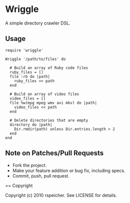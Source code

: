 # Wriggle

A simple directory crawler DSL.

## Usage

    require 'wriggle'

    Wriggle '/path/to/files' do

      # Build an array of Ruby code files
      ruby_files = []
      file :rb do |path|
        ruby_files << path
      end

      # Build an array of video files
      video_files = []
      file %w(mpg mpeg wmv avi mkv) do |path|
        video_files << path
      end

      # Delete directories that are empty
      directory do |path|
        Dir.rmdir(path) unless Dir.entries.length > 2
      end
    end

## Note on Patches/Pull Requests

* Fork the project.
* Make your feature addition or bug fix, including specs.
* Commit, push, pull request.

== Copyright

Copyright (c) 2010 rspeicher. See LICENSE for details.
